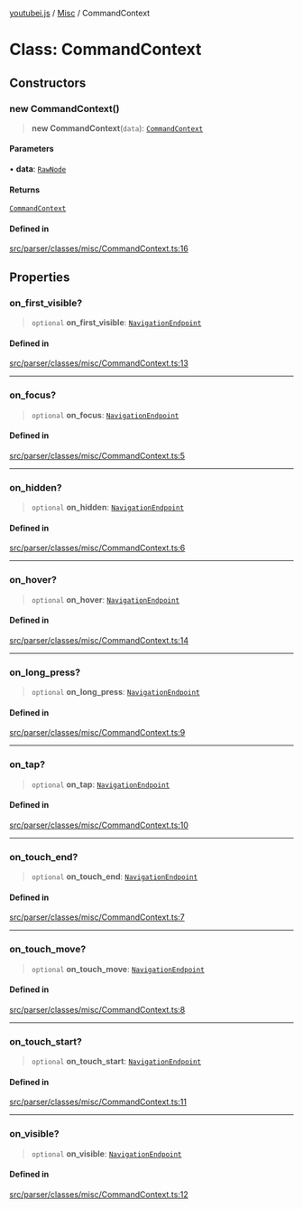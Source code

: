 [youtubei.js](../../../README.md) / [Misc](../README.md) / CommandContext

# Class: CommandContext

## Constructors

### new CommandContext()

> **new CommandContext**(`data`): [`CommandContext`](CommandContext.md)

#### Parameters

• **data**: [`RawNode`](../../APIResponseTypes/type-aliases/RawNode.md)

#### Returns

[`CommandContext`](CommandContext.md)

#### Defined in

[src/parser/classes/misc/CommandContext.ts:16](https://github.com/LuanRT/YouTube.js/blob/af92984523f90200a18314b94478a2697c9deab0/src/parser/classes/misc/CommandContext.ts#L16)

## Properties

### on\_first\_visible?

> `optional` **on\_first\_visible**: [`NavigationEndpoint`](../../YTNodes/classes/NavigationEndpoint.md)

#### Defined in

[src/parser/classes/misc/CommandContext.ts:13](https://github.com/LuanRT/YouTube.js/blob/af92984523f90200a18314b94478a2697c9deab0/src/parser/classes/misc/CommandContext.ts#L13)

***

### on\_focus?

> `optional` **on\_focus**: [`NavigationEndpoint`](../../YTNodes/classes/NavigationEndpoint.md)

#### Defined in

[src/parser/classes/misc/CommandContext.ts:5](https://github.com/LuanRT/YouTube.js/blob/af92984523f90200a18314b94478a2697c9deab0/src/parser/classes/misc/CommandContext.ts#L5)

***

### on\_hidden?

> `optional` **on\_hidden**: [`NavigationEndpoint`](../../YTNodes/classes/NavigationEndpoint.md)

#### Defined in

[src/parser/classes/misc/CommandContext.ts:6](https://github.com/LuanRT/YouTube.js/blob/af92984523f90200a18314b94478a2697c9deab0/src/parser/classes/misc/CommandContext.ts#L6)

***

### on\_hover?

> `optional` **on\_hover**: [`NavigationEndpoint`](../../YTNodes/classes/NavigationEndpoint.md)

#### Defined in

[src/parser/classes/misc/CommandContext.ts:14](https://github.com/LuanRT/YouTube.js/blob/af92984523f90200a18314b94478a2697c9deab0/src/parser/classes/misc/CommandContext.ts#L14)

***

### on\_long\_press?

> `optional` **on\_long\_press**: [`NavigationEndpoint`](../../YTNodes/classes/NavigationEndpoint.md)

#### Defined in

[src/parser/classes/misc/CommandContext.ts:9](https://github.com/LuanRT/YouTube.js/blob/af92984523f90200a18314b94478a2697c9deab0/src/parser/classes/misc/CommandContext.ts#L9)

***

### on\_tap?

> `optional` **on\_tap**: [`NavigationEndpoint`](../../YTNodes/classes/NavigationEndpoint.md)

#### Defined in

[src/parser/classes/misc/CommandContext.ts:10](https://github.com/LuanRT/YouTube.js/blob/af92984523f90200a18314b94478a2697c9deab0/src/parser/classes/misc/CommandContext.ts#L10)

***

### on\_touch\_end?

> `optional` **on\_touch\_end**: [`NavigationEndpoint`](../../YTNodes/classes/NavigationEndpoint.md)

#### Defined in

[src/parser/classes/misc/CommandContext.ts:7](https://github.com/LuanRT/YouTube.js/blob/af92984523f90200a18314b94478a2697c9deab0/src/parser/classes/misc/CommandContext.ts#L7)

***

### on\_touch\_move?

> `optional` **on\_touch\_move**: [`NavigationEndpoint`](../../YTNodes/classes/NavigationEndpoint.md)

#### Defined in

[src/parser/classes/misc/CommandContext.ts:8](https://github.com/LuanRT/YouTube.js/blob/af92984523f90200a18314b94478a2697c9deab0/src/parser/classes/misc/CommandContext.ts#L8)

***

### on\_touch\_start?

> `optional` **on\_touch\_start**: [`NavigationEndpoint`](../../YTNodes/classes/NavigationEndpoint.md)

#### Defined in

[src/parser/classes/misc/CommandContext.ts:11](https://github.com/LuanRT/YouTube.js/blob/af92984523f90200a18314b94478a2697c9deab0/src/parser/classes/misc/CommandContext.ts#L11)

***

### on\_visible?

> `optional` **on\_visible**: [`NavigationEndpoint`](../../YTNodes/classes/NavigationEndpoint.md)

#### Defined in

[src/parser/classes/misc/CommandContext.ts:12](https://github.com/LuanRT/YouTube.js/blob/af92984523f90200a18314b94478a2697c9deab0/src/parser/classes/misc/CommandContext.ts#L12)
